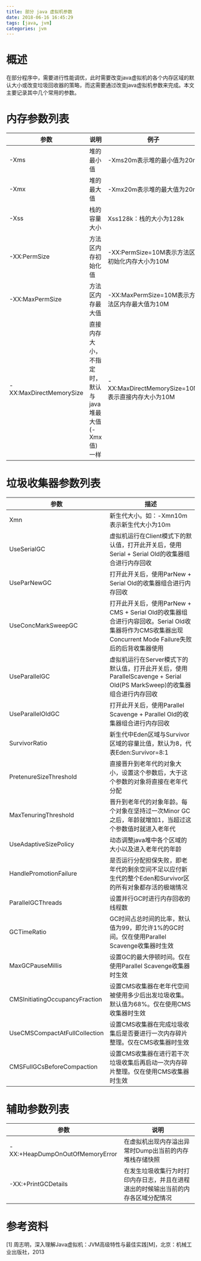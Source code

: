 ```yaml
---
title: 部分 java 虚拟机参数
date: 2018-06-16 16:45:29
tags: [java, jvm]
categories: jvm
---
```


 # 概述

在部分程序中，需要进行性能调优，此时需要改变java虚拟机的各个内存区域的默认大小或改变垃圾回收器的策略，而这需要通过改变java虚拟机参数来完成。本文主要记录其中几个常用的参数。

<!-- more -->

# 内存参数列表
| 参数                    | 说明                                                   | 例子                                             |
| ----------------------- | ------------------------------------------------------ | ------------------------------------------------ |
| -Xms                    | 堆的最小值                                             | -Xms20m表示堆的最小值为20m                       |
| -Xmx                    | 堆的最大值                                             | -Xmx20m表示堆的最大值为20m                       |
| -Xss                    | 栈的容量大小                                           | Xss128k：栈的大小为128k                          |
| -XX:PermSize            | 方法区内存初始化值                                     | -XX:PermSize=10M表示方法区初始化内存大小为10M    |
| -XX:MaxPermSize         | 方法区内存最大值                                       | -XX:MaxPermSize=10M表示方法区内存最大值为10M     |
| -XX:MaxDirectMemorySize | 直接内存大小，不指定时，默认与java堆最大值(-Xmx值)一样 | -XX:MaxDirectMemorySize=10M表示直接内存大小为10M |

# 垃圾收集器参数列表

| 参数                           | 描述                                                         |
| ------------------------------ | ------------------------------------------------------------ |
| Xmn                            | 新生代大小。如：-Xmn10m表示新生代大小为10m                   |
| UseSerialGC                    | 虚拟机运行在Client模式下的默认值，打开此开关后，使用Serial + Serial Old的收集器组合进行内存回收 |
| UseParNewGC                    | 打开此开关后，使用ParNew + Serial Old的收集器组合进行内存回收 |
| UseConcMarkSweepGC             | 打开此开关后，使用ParNew + CMS + Serial Old的收集器组合进行内容回收。Serial Old收集器将作为CMS收集器出现Concurrent Mode Failure失败后的后背收集器使用 |
| UseParallelGC                  | 虚拟机运行在Server模式下的默认值，打开此开关后，使用ParallelScavenge + Serial Old(PS MarkSweep)的收集器组合进行内存回收 |
| UseParallelOldGC               | 打开此开关后，使用Parallel Scavenge + Parallel Old的收集器组合进行内存回收 |
| SurvivorRatio                  | 新生代中Eden区域与Survivor区域的容量比值，默认为8，代表Eden:Survivor=8:1 |
| PretenureSizeThreshold         | 直接晋升到老年代的对象大小，设置这个参数后，大于这个参数的对象将直接在老年代分配 |
| MaxTenuringThreshold           | 晋升到老年代的对象年龄。每个对象在坚持过一次Minor GC之后，年龄就增加1，当超过这个参数值时就进入老年代 |
| UseAdaptiveSizePolicy          | 动态调整java堆中各个区域的大小以及进入老年代的年龄           |
| HandlePromotionFailure         | 是否运行分配担保失败，即老年代的剩余空间不足以应付新生代的整个Eden和Survivor区的所有对象都存活的极端情况 |
| ParallelGCThreads              | 设置并行GC时进行内存回收的线程数                             |
| GCTimeRatio                    | GC时间占总时间的比率，默认值为99，即允许1%的GC时间。仅在使用Parallel Scavenge收集器时生效 |
| MaxGCPauseMillis               | 设置GC的最大停顿时间。仅在使用Parallel Scavenge收集器时生效  |
| CMSInitiatingOccupancyFraction | 设置CMS收集器在老年代空间被使用多少后出发垃圾收集。默认值为68%。仅在使用CMS收集器时生效 |
| UseCMSCompactAtFullCollection  | 设置CMS收集器在完成垃圾收集后是否要进行一次内存碎片整理。仅在CMS收集器时生效 |
| CMSFullGCsBeforeCompaction     | 设置CMS收集器在进行若干次垃圾收集后再启动一次内存碎片整理。仅在使用CMS收集器时生效 |

# 辅助参数列表

| 参数                            | 说明                                                         |
| ------------------------------- | ------------------------------------------------------------ |
| -XX:+HeapDumpOnOutOfMemoryError | 在虚拟机出现内存溢出异常时Dump出当前的内存堆栈存储快照       |
| -XX:+PrintGCDetails             | 在发生垃圾收集行为时打印内存日志，并且在进程退出的时候输出当前的内存各区域分配情况 |



# 参考资料

[1] 周志明，深入理解Java虚拟机：JVM高级特性与最佳实践[M]，北京：机械工业出版社，2013
